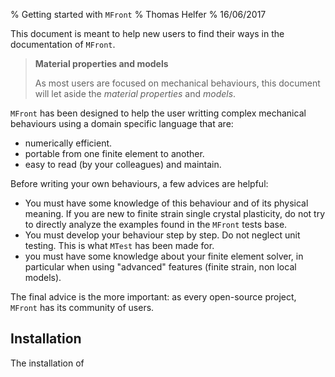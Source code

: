 % Getting started with `MFront`
% Thomas Helfer
% 16/06/2017

This document is meant to help new users to find their ways in the
documentation of `MFront`.

> **Material properties and models**
> 
> As most users are focused on mechanical behaviours, this document
> will let aside the *material properties* and *models*.

`MFront` has been designed to help the user writting complex
mechanical behaviours using a domain specific language that are:

- numerically efficient.
- portable from one finite element to another.
- easy to read (by your colleagues) and maintain.

Before writing your own behaviours, a few advices are helpful:

- You must have some knowledge of this behaviour and of its physical
  meaning. If you are new to finite strain single crystal plasticity,
  do not try to directly analyze the examples found in the `MFront`
  tests base.
- You must develop your behaviour step by step. Do not neglect unit
  testing. This is what `MTest` has been made for.
- you must have some knowledge about your finite element solver, in
  particular when using "advanced" features (finite strain, non local
  models).

The final advice is the more important: as every open-source project,
`MFront` has its community of users.

## Installation

The installation of 

<!-- Local IspellDict: english -->
